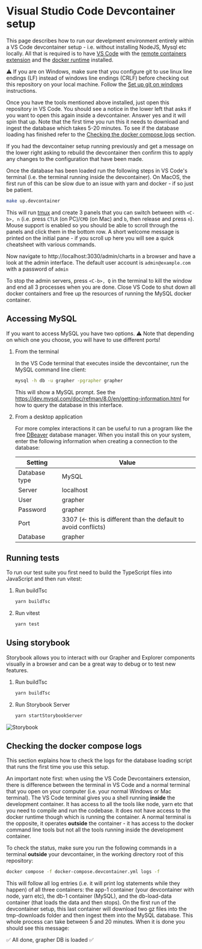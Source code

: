# Visual Studio Code Devcontainer setup

This page describes how to run our develpment environment entirely within a VS Code devcontainer setup - i.e. without installing NodeJS, Mysql etc locally. All that is required is to have [VS Code](https://code.visualstudio.com/) with the [remote containers extension](https://code.visualstudio.com/docs/remote/containers) and the [docker runtime](https://www.docker.com/) installed.

⚠ If you are on Windows, make sure that you configure git to use linux line endings (LF) instead of windows line endings (CRLF) before checking out this repository on your local machine. Follow the [Set up git on windows](./before-you-start-on-windows.md) instructions.

Once you have the tools mentioned above installed, just open this repository in VS Code. You should see a notice in the lower left that asks if you want to open this again inside a devcontainer. Answer yes and it will spin that up. Note that the first time you run this it needs to download and ingest the database which takes 5-20 minutes. To see if the database loading has finished refer to the [Checking the docker compose logs](#checking-the-docker-compose-logs) section.

If you had the devcontainer setup running previously and get a message on the lower right asking to rebuild the devcontainer then confirm this to apply any changes to the configuration that have been made.

Once the database has been loaded run the following steps in VS Code's terminal (i.e. the terminal running inside the devcontainer). On MacOS, the first run of this can be slow due to an issue with yarn and docker - if so just be patient.

```bash
make up.devcontainer
```

This will run [tmux](https://github.com/tmux/tmux/wiki/Getting-Started) and create 3 panels that you can switch between with `<C-b>, n` (i.e. press `CTLR` (on PC)/`CMD` (on Mac) and `b`, then release and press `n`). Mouse support is enabled so you should be able to scroll through the panels and click them in the bottom row. A short welcome message is printed on the initial pane - if you scroll up here you will see a quick cheatsheet with various commands.

Now navigate to http://localhost:3030/admin/charts in a browser and have a look at the admin interface. The default user account is `admin@example.com` with a password of `admin`

To stop the admin servers, press `<C-b>, Q` in the terminal to kill the window and end all 3 processes when you are done. Close VS Code to shut down all docker containers and free up the resources of running the MySQL docker container.

## Accessing MySQL

If you want to access MySQL you have two options. ⚠ Note that depending on which one you choose, you will have to use different ports!

1. From the terminal

    In the VS Code terminal that executes inside the devcontainer, run the MySQL command line client:

    ```bash
    mysql -h db -u grapher -pgrapher grapher
    ```

    This will show a MySQL prompt. See the https://dev.mysql.com/doc/refman/8.0/en/getting-information.html for how to query the database in this interface.

2. From a desktop application

    For more complex interactions it can be useful to run a program like the free [DBeaver](https://dbeaver.io/) database manager. When you install this on your system, enter the following information when creating a connection to the database:

    | Setting       | Value                                                           |
    | ------------- | --------------------------------------------------------------- |
    | Database type | MySQL                                                           |
    | Server        | localhost                                                       |
    | User          | grapher                                                         |
    | Password      | grapher                                                         |
    | Port          | 3307 (<- this is different than the default to avoid conflicts) |
    | Database      | grapher                                                         |

## Running tests

To run our test suite you first need to build the TypeScript files into JavaScript and then run vitest:

1. Run buildTsc

    ```sh
    yarn buildTsc
    ```

2. Run vitest

    ```sh
    yarn test
    ```

## Using storybook

Storybook allows you to interact with our Grapher and Explorer components visually in a browser and can be a great way to debug or to test new features.

1. Run buildTsc

    ```sh
    yarn buildTsc
    ```

2. Run Storybook Server

    ```sh
    yarn startStorybookServer
    ```

![Storybook](screenshots/storybook.png)

## Checking the docker compose logs

This section explains how to check the logs for the database loading script that runs the first time you use this setup.

An important note first: when using the VS Code Devcontainers extension, there is difference between the terminal in VS Code and a normal terminal that you open on your computer (i.e. your normal Windows or Mac terminal). The VS Code terminal gives you a shell running **inside** the development container. It has access to all the tools like node, yarn etc that you need to compile and run the codebase. It does not have access to the docker runtime though which is running the container. A normal terminal is the opposite, it operates **outside** the container - it has access to the docker command line tools but not all the tools running inside the development container.

To check the status, make sure you run the following commands in a terminal **outside** your devcontainer, in the working directory root of this repository:

```bash
docker compose -f docker-compose.devcontainer.yml logs -f
```

This will follow all log entries (i.e. it will print log statements while they happen) of all three containers: the app-1 container (your devcontainer with node, yarn etc), the db-1 container (MySQL), and the db-load-data container (that loads the data and then stops). On the first run of the devcontainer setup, this last container will download two gz files into the tmp-downloads folder and then ingest them into the MySQL database. This whole process can take between 5 and 20 minutes. When it is done you should see this message:

✅ All done, grapher DB is loaded ✅
